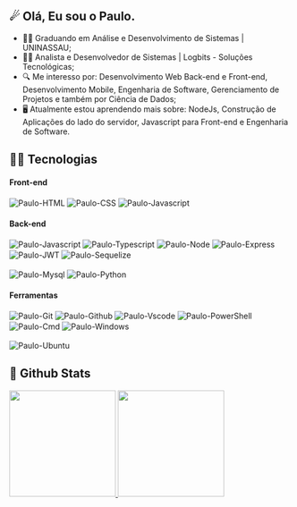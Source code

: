 ## ☄ Olá, Eu sou o Paulo.

* 👨‍🎓 Graduando em Análise e Desenvolvimento de Sistemas | UNINASSAU;
* 👨‍💻 Analista e Desenvolvedor de Sistemas | Logbits - Soluções Tecnológicas;
* 🔍 Me interesso por: Desenvolvimento Web Back-end e Front-end, Desenvolvimento Mobile, Engenharia de Software, Gerenciamento de Projetos e também por Ciência de Dados;
* 🖥️ Atualmente estou aprendendo mais sobre: NodeJs, Construção de Aplicações do lado do servidor, Javascript para Front-end e Engenharia de Software.

## 👨‍💻 Tecnologias

#### Front-end

<div style="display: inline_block">
    <img align="center" alt="Paulo-HTML" src="https://img.shields.io/badge/HTML5-E34F26?style=for-the-badge&logo=html5&logoColor=white">
    <img align="center" alt="Paulo-CSS" src="https://img.shields.io/badge/CSS3-1572B6?style=for-the-badge&logo=css3&logoColor=white">
    <img align="center" alt="Paulo-Javascript" src="https://img.shields.io/badge/JavaScript-F7DF1E?style=for-the-badge&logo=javascript&logoColor=black">
</div>

#### Back-end

<div style="display: inline_block">
    <img align="center" alt="Paulo-Javascript" src="https://img.shields.io/badge/JavaScript-F7DF1E?style=for-the-badge&logo=javascript&logoColor=black">
    <img align="center" alt="Paulo-Typescript" src="https://img.shields.io/badge/TypeScript-007ACC?style=for-the-badge&logo=typescript&logoColor=white">
    <img align="center" alt="Paulo-Node" src="https://img.shields.io/badge/Node.js-43853D?style=for-the-badge&logo=node.js&logoColor=white">
     <img align="center" alt="Paulo-Express" src="https://img.shields.io/badge/Express.js-404D59?style=for-the-badge">
    <img align="center" alt="Paulo-JWT" src="https://img.shields.io/badge/json%20web%20tokens-323330?style=for-the-badge&logo=json-web-tokens&logoColor=pink">
    <img align="center" alt="Paulo-Sequelize" src="https://img.shields.io/badge/sequelize-323330?style=for-the-badge&logo=sequelize&logoColor=blue"><br><br>
    <img align="center" alt="Paulo-Mysql" src="https://img.shields.io/badge/MySQL-005C84?style=for-the-badge&logo=mysql&logoColor=white">
    <img align="center" alt="Paulo-Python" src="https://img.shields.io/badge/Python-3776AB?style=for-the-badge&logo=python&logoColor=white">
</div>

#### Ferramentas
<div style="display: inline_block">
    <img align="center" alt="Paulo-Git" src="https://img.shields.io/badge/GIT-E44C30?style=for-the-badge&logo=git&logoColor=white">
    <img align="center" alt="Paulo-Github" src="https://img.shields.io/badge/GitHub-100000?style=for-the-badge&logo=github&logoColor=white">
    <img align="center" alt="Paulo-Vscode" src="https://img.shields.io/badge/Visual_Studio_Code-0078D4?style=for-the-badge&logo=visual%20studio%20code&logoColor=white">
    <img align="center" alt="Paulo-PowerShell" src="https://img.shields.io/badge/powershell-5391FE?style=for-the-badge&logo=powershell&logoColor=white">
    <img align="center" alt="Paulo-Cmd" src="https://img.shields.io/badge/windows%20terminal-4D4D4D?style=for-the-badge&logo=windows%20terminal&logoColor=white">
    <img align="center" alt="Paulo-Windows" src="https://img.shields.io/badge/Windows-0078D6?style=for-the-badge&logo=windows&logoColor=white"><br><br>
    <img align="center" alt="Paulo-Ubuntu" src="https://img.shields.io/badge/Ubuntu-E95420?style=for-the-badge&logo=ubuntu&logoColor=white">
</div>

## 🌟 Github Stats
<div>
  <a href="https://github.com/Paulo-Ed">
  <img height="190em" src="https://github-readme-stats.vercel.app/api?username=Paulo-Ed&include_all_commits=true&count_private=true&show_icons=true&theme=github_dark"/>
  <img height="190em" src="https://github-readme-stats.vercel.app/api/top-langs/?username=Paulo-Ed&langs_count=8&layout=compact&theme=github_dark"/>
</div>



